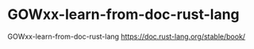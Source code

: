 # GOWxx-learn-from-doc-rust-lang
GOWxx-learn-from-doc-rust-lang  https://doc.rust-lang.org/stable/book/
